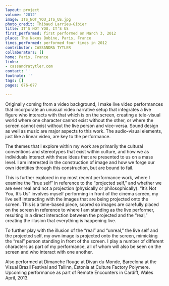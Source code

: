 ```yaml
---
layout: project
volume: '2012'
image: ITS_NOT_YOU_ITS_US.jpg
photo_credit: Thibaud Larrieu-Gibier
title: IT’S NOT YOU, IT’S US
first_performed: first performed on March 3, 2012
place: The Naxos Bobine, Paris, France
times_performed: performed four times in 2012
contributor: CASSANDRA TYTLER
collaborators: []
home: Paris, France
links:
- cassandratytler.com
contact: ''
footnote: ''
tags: []
pages: 076-077

---
```


Originally coming from a video background, I make live video performances that incorporate an unusual video narrative setup that integrates a live figure who interacts with that which is on the screen, creating a tele-visual world where one character cannot exist without the other, or where the screen cannot exist without the live person and vice-versa. Sound design as well as music are major aspects to this work. The audio-visual elements, just like a linear video, are key to the performance.

The themes that I explore within my work are primarily the cultural conventions and stereotypes that exist within culture, and how we as individuals interact with these ideas that are presented to us on a mass level. I am interested in the construction of image and how we forge our own identities through this construction, but are bound to fail.

This is further explored in my most recent performance work, where I examine the “true self” in reference to the “projected self,” and whether we are ever real and not a projection (physically or philosophically). “It’s Not You, It’s Us” involves myself performing in front of the cinema screen, my live self interacting with the images that are being projected onto the screen. This is a time-based piece, scored so images are carefully placed on the screen in reference to where I am standing as the live performer, resulting in a direct interaction between the projected and the “real,” creating the illusion that everything is happening live.

To further play with the illusion of the “real” and “unreal,” the live self and the projected self, my own image is projected onto the screen, mimicking the “real” person standing in front of the screen. I play a number of different characters as part of my performance, all of whom will also be seen on the screen and who interact with one another.

Also performed at Dimanche Rouge at Divan du Monde, Barcelona at the Visual Brazil Festival and Tallinn, Estonia at Culture Factory Polymere. Upcoming performance as part of Remote Encounters in Cardiff, Wales April, 2013.
